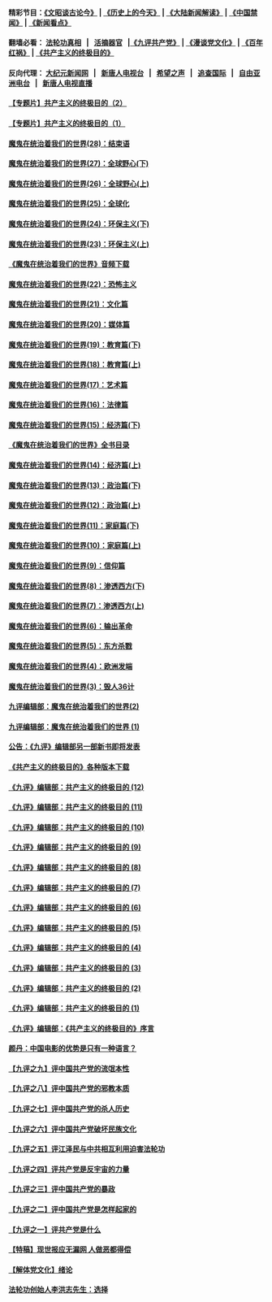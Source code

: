 #### 精彩节目：[《文昭谈古论今》](http://155.138.205.71/wenzhao) | [《历史上的今天》](http://155.138.205.71/today-in-history) | [《大陆新闻解读》](http://155.138.205.71/ntdtv-comedy) | [《中国禁闻》](http://155.138.205.71/ntdtv-news) | [《新闻看点》](http://155.138.205.71/news-insight) 

 #### 翻墙必看： [法轮功真相](http://155.138.205.71:10000/videos/truth.html) &nbsp;&nbsp;|&nbsp;&nbsp; [活摘器官](http://155.138.205.71:10000/videos/res/Organs/) &nbsp;&nbsp;|[《九评共产党》](http://155.138.205.71:10000/videos/jiuping) | [《漫谈党文化》](http://155.138.205.71:10000/videos/mtdwh) | [《百年红祸》](http://155.138.205.71:10000/videos/bnhh) | [《共产主义的终极目的》](http://155.138.205.71:10000/videos/res/zjmd) 

 #### 反向代理： [大纪元新闻网](http://155.138.205.71:10080/) &nbsp;&nbsp;|&nbsp;&nbsp; [新唐人电视台](http://155.138.205.71:8000/) &nbsp;&nbsp;|&nbsp;&nbsp; [希望之声](http://155.138.205.71:8200/) &nbsp;&nbsp;|&nbsp;&nbsp; [追查国际](http://155.138.205.71:10010/) &nbsp;&nbsp;|&nbsp;&nbsp; [自由亚洲电台](http://155.138.205.71:9800/) &nbsp;&nbsp;|&nbsp;&nbsp; [新唐人电视直播](http://155.138.205.71/) 

#### [【专题片】共产主义的终极目的（2）](../pages/nsc422/n11061941.md?t=02271540) 

#### [【专题片】共产主义的终极目的（1）](../pages/nsc422/n11047728.md?t=02271540) 

#### [魔鬼在统治着我们的世界(28)：结束语](../pages/nsc422/n10936246.md?t=02271540) 

#### [魔鬼在统治着我们的世界(27)：全球野心(下)](../pages/nsc422/n10928319.md?t=02271540) 

#### [魔鬼在统治着我们的世界(26)：全球野心(上)](../pages/nsc422/n10900318.md?t=02271540) 

#### [魔鬼在统治着我们的世界(25)：全球化](../pages/nsc422/n10788205.md?t=02271540) 

#### [魔鬼在统治着我们的世界(24)：环保主义(下)](../pages/nsc422/n10695307.md?t=02271540) 

#### [魔鬼在统治着我们的世界(23)：环保主义(上)](../pages/nsc422/n10688613.md?t=02271540) 

#### [《魔鬼在统治着我们的世界》音频下载](../pages/nsc422/n10635553.md?t=02271540) 

#### [魔鬼在统治着我们的世界(22)：恐怖主义](../pages/nsc422/n10614727.md?t=02271540) 

#### [魔鬼在统治着我们的世界(21)：文化篇](../pages/nsc422/n10597706.md?t=02271540) 

#### [魔鬼在统治着我们的世界(20)：媒体篇](../pages/nsc422/n10586579.md?t=02271540) 

#### [魔鬼在统治着我们的世界(19)：教育篇(下)](../pages/nsc422/n10564808.md?t=02271540) 

#### [魔鬼在统治着我们的世界(18)：教育篇(上)](../pages/nsc422/n10526970.md?t=02271540) 

#### [魔鬼在统治着我们的世界(17)：艺术篇](../pages/nsc422/n10499093.md?t=02271540) 

#### [魔鬼在统治着我们的世界(16)：法律篇](../pages/nsc422/n10485969.md?t=02271540) 

#### [魔鬼在统治着我们的世界(15)：经济篇(下)](../pages/nsc422/n10469975.md?t=02271540) 

#### [《魔鬼在统治着我们的世界》全书目录](../pages/nsc422/n10464261.md?t=02271540) 

#### [魔鬼在统治着我们的世界(14)：经济篇(上)](../pages/nsc422/n10457370.md?t=02271540) 

#### [魔鬼在统治着我们的世界(13)：政治篇(下)](../pages/nsc422/n10448270.md?t=02271540) 

#### [魔鬼在统治着我们的世界(12)：政治篇(上)](../pages/nsc422/n10444576.md?t=02271540) 

#### [魔鬼在统治着我们的世界(11)：家庭篇(下)](../pages/nsc422/n10440961.md?t=02271540) 

#### [魔鬼在统治着我们的世界(10)：家庭篇(上)](../pages/nsc422/n10435448.md?t=02271540) 

#### [魔鬼在统治着我们的世界(9)：信仰篇](../pages/nsc422/n10432159.md?t=02271540) 

#### [魔鬼在统治着我们的世界(8)：渗透西方(下)](../pages/nsc422/n10429603.md?t=02271540) 

#### [魔鬼在统治着我们的世界(7)：渗透西方(上)](../pages/nsc422/n10426013.md?t=02271540) 

#### [魔鬼在统治着我们的世界(6)：输出革命](../pages/nsc422/n10421536.md?t=02271540) 

#### [魔鬼在统治着我们的世界(5)：东方杀戮](../pages/nsc422/n10417707.md?t=02271540) 

#### [魔鬼在统治着我们的世界(4)：欧洲发端](../pages/nsc422/n10414890.md?t=02271540) 

#### [魔鬼在统治着我们的世界(3)：毁人36计](../pages/nsc422/n10411583.md?t=02271540) 

#### [九评编辑部：魔鬼在统治着我们的世界(2)](../pages/nsc422/n10410036.md?t=02271540) 

#### [九评编辑部：魔鬼在统治着我们的世界 (1)](../pages/nsc422/n10406825.md?t=02271540) 

#### [公告：《九评》编辑部另一部新书即将发表](../pages/nsc422/n10405104.md?t=02271540) 

#### [《共产主义的终极目的》各种版本下载](../pages/nsc422/n10022138.md?t=02271540) 

#### [《九评》编辑部：共产主义的终极目的 (12)](../pages/nsc422/n9933272.md?t=02271540) 

#### [《九评》编辑部：共产主义的终极目的 (11)](../pages/nsc422/n9924973.md?t=02271540) 

#### [《九评》编辑部：共产主义的终极目的 (10)](../pages/nsc422/n9920883.md?t=02271540) 

#### [《九评》编辑部：共产主义的终极目的 (9)](../pages/nsc422/n9916363.md?t=02271540) 

#### [《九评》编辑部：共产主义的终极目的 (8)](../pages/nsc422/n9912488.md?t=02271540) 

#### [《九评》编辑部：共产主义的终极目的 (7)](../pages/nsc422/n9901176.md?t=02271540) 

#### [《九评》编辑部：共产主义的终极目的 (6)](../pages/nsc422/n9899359.md?t=02271540) 

#### [《九评》编辑部：共产主义的终极目的 (5)](../pages/nsc422/n9893174.md?t=02271540) 

#### [《九评》编辑部：共产主义的终极目的 (4)](../pages/nsc422/n9891246.md?t=02271540) 

#### [《九评》编辑部：共产主义的终极目的 (3)](../pages/nsc422/n9879879.md?t=02271540) 

#### [《九评》编辑部：共产主义的终极目的 (2)](../pages/nsc422/n9876205.md?t=02271540) 

#### [《九评》编辑部：共产主义的终极目的 (1)](../pages/nsc422/n9865857.md?t=02271540) 

#### [《九评》编辑部：《共产主义的终极目的》序言](../pages/nsc422/n9862666.md?t=02271540) 

#### [颜丹：中国电影的优势是只有一种语言？](../pages/nsc422/n9583062.md?t=02271540) 

#### [【九评之九】评中国共产党的流氓本性](../pages/nsc422/n737542.md?t=02271540) 

#### [【九评之八】评中国共产党的邪教本质](../pages/nsc422/n735942.md?t=02271540) 

#### [【九评之七】评中国共产党的杀人历史](../pages/nsc422/n733806.md?t=02271540) 

#### [【九评之六】评中国共产党破坏民族文化](../pages/nsc422/n731667.md?t=02271540) 

#### [【九评之五】评江泽民与中共相互利用迫害法轮功](../pages/nsc422/n730058.md?t=02271540) 

#### [【九评之四】评共产党是反宇宙的力量](../pages/nsc422/n727814.md?t=02271540) 

#### [【九评之三】评中国共产党的暴政](../pages/nsc422/n725597.md?t=02271540) 

#### [【九评之二】评中国共产党是怎样起家的](../pages/nsc422/n723946.md?t=02271540) 

#### [【九评之一】评共产党是什么](../pages/nsc422/n722529.md?t=02271540) 

#### [【特稿】现世报应无漏网 人做恶都得偿](../pages/nsc422/n4215167.md?t=02271540) 

#### [【解体党文化】绪论](../pages/nsc422/n1449356.md?t=02271540) 

#### [法轮功创始人李洪志先生：选择](../pages/nsc422/n3580738.md?t=02271540) 

